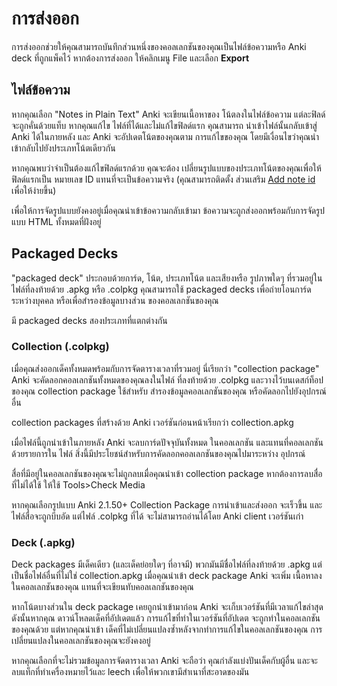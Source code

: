 # การส่งออก

<!-- toc -->

การส่งออกช่วยให้คุณสามารถบันทึกส่วนหนึ่งของคอลเลกชันของคุณเป็นไฟล์ข้อความหรือ
Anki deck ที่ถูกแพ็คไว้ หากต้องการส่งออก ให้คลิกเมนู File และเลือก **Export**

## ไฟล์ข้อความ

หากคุณเลือก "Notes in Plain Text" Anki จะเขียนเนื้อหาของ
โน้ตลงในไฟล์ข้อความ แต่ละฟิลด์จะถูกคั่นด้วยแท็บ หากคุณแก้ไข
ไฟล์ที่ได้และไม่แก้ไขฟิลด์แรก คุณสามารถ
นำเข้าไฟล์นั้นกลับเข้าสู่ Anki ได้ในภายหลัง และ Anki จะอัปเดตโน้ตของคุณตาม
การแก้ไขของคุณ โดยมีเงื่อนไขว่าคุณนำเข้ากลับไปยังประเภทโน้ตเดียวกัน

หากคุณพบว่าจำเป็นต้องแก้ไขฟิลด์แรกด้วย คุณจะต้อง
เปลี่ยนรูปแบบของประเภทโน้ตของคุณเพื่อให้ฟิลด์แรกเป็น
หมายเลข ID แทนที่จะเป็นข้อความจริง (คุณสามารถติดตั้ง
ส่วนเสริม [Add note id](https://ankiweb.net/shared/info/8897764)
เพื่อให้ง่ายขึ้น)

เพื่อให้การจัดรูปแบบยังคงอยู่เมื่อคุณนำเข้าข้อความกลับเข้ามา
ข้อความจะถูกส่งออกพร้อมกับการจัดรูปแบบ HTML ทั้งหมดที่ฝังอยู่

## Packaged Decks

"packaged deck" ประกอบด้วยการ์ด, โน้ต, ประเภทโน้ต และเสียงหรือ
รูปภาพใดๆ ที่รวมอยู่ในไฟล์ที่ลงท้ายด้วย .apkg หรือ .colpkg คุณสามารถใช้
packaged decks เพื่อถ่ายโอนการ์ดระหว่างบุคคล หรือเพื่อสำรองข้อมูลบางส่วน
ของคอลเลกชันของคุณ

มี packaged decks สองประเภทที่แตกต่างกัน

### Collection (.colpkg)

เมื่อคุณส่งออกเด็คทั้งหมดพร้อมกับการจัดตารางเวลาที่รวมอยู่ นี่เรียกว่า
"collection package" Anki จะคัดลอกคอลเลกชันทั้งหมดของคุณลงในไฟล์
ที่ลงท้ายด้วย .colpkg และวางไว้บนเดสก์ท็อปของคุณ collection package ใช้สำหรับ
สำรองข้อมูลคอลเลกชันของคุณ หรือคัดลอกไปยังอุปกรณ์อื่น

collection packages ที่สร้างด้วย Anki เวอร์ชันก่อนหน้าเรียกว่า
collection.apkg

เมื่อไฟล์นี้ถูกนำเข้าในภายหลัง Anki จะลบการ์ดปัจจุบันทั้งหมด
ในคอลเลกชัน และแทนที่คอลเลกชันด้วยรายการใน
ไฟล์ สิ่งนี้มีประโยชน์สำหรับการคัดลอกคอลเลกชันของคุณไปมาระหว่าง
อุปกรณ์

สื่อที่มีอยู่ในคอลเลกชันของคุณจะไม่ถูกลบเมื่อคุณนำเข้า
collection package หากต้องการลบสื่อที่ไม่ได้ใช้ ให้ใช้ Tools&gt;Check Media

หากคุณเลือกรูปแบบ Anki 2.1.50+ Collection Package การนำเข้าและส่งออก
จะเร็วขึ้น และไฟล์สื่อจะถูกบีบอัด แต่ไฟล์ .colpkg ที่ได้
จะไม่สามารถอ่านได้โดย Anki client เวอร์ชันเก่า

### Deck (.apkg)

Deck packages มีเด็คเดียว (และเด็คย่อยใดๆ ที่อาจมี)
พวกมันมีชื่อไฟล์ที่ลงท้ายด้วย .apkg แต่เป็นชื่อไฟล์อื่นที่ไม่ใช่
collection.apkg เมื่อคุณนำเข้า deck package Anki จะเพิ่ม
เนื้อหาลงในคอลเลกชันของคุณ แทนที่จะเขียนทับคอลเลกชันของคุณ

หากโน้ตบางส่วนใน deck package เคยถูกนำเข้ามาก่อน Anki
จะเก็บเวอร์ชันที่มีเวลาแก้ไขล่าสุด ดังนั้นหากคุณ
ดาวน์โหลดเด็คที่อัปเดตแล้ว การแก้ไขที่ทำในเวอร์ชันที่อัปเดต
จะถูกทำในคอลเลกชันของคุณด้วย แต่หากคุณนำเข้า
เด็คที่ไม่เปลี่ยนแปลงซ้ำหลังจากทำการแก้ไขในคอลเลกชันของคุณ
การเปลี่ยนแปลงในคอลเลกชันของคุณจะยังคงอยู่

หากคุณเลือกที่จะไม่รวมข้อมูลการจัดตารางเวลา Anki จะถือว่า
คุณกำลังแบ่งปันเด็คกับผู้อื่น และจะลบแท็กที่ทำเครื่องหมายไว้และ leech
เพื่อให้พวกเขามีสำเนาที่สะอาดของมัน
